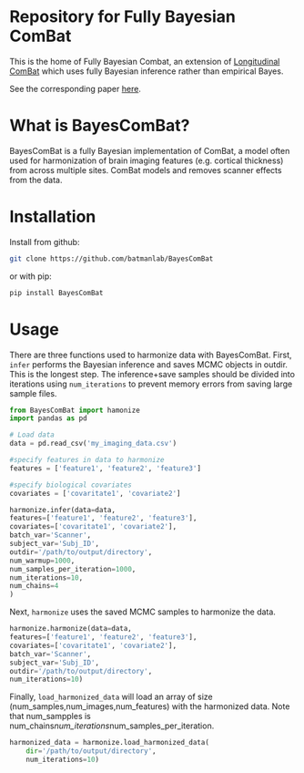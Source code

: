 # Repository for Fully Bayesian ComBat

This is the home of Fully Bayesian Combat, an extension of [Longitudinal ComBat](https://github.com/jcbeer/longCombat) which uses fully Bayesian inference rather than empirical Bayes.

See the corresponding paper [here](https://doi.org/10.1016/j.nicl.2023.103472).

# What is BayesComBat?
BayesComBat is a fully Bayesian implementation of ComBat, a model often used for harmonization of brain imaging features (e.g. cortical thickness) from across multiple sites. ComBat models and removes scanner effects from the data.  


# Installation

Install from github:
```bash
git clone https://github.com/batmanlab/BayesComBat
```
or with pip:
```bash
pip install BayesComBat
```



# Usage

There are three functions used to harmonize data with BayesComBat. First, `infer` performs the Bayesian inference and saves MCMC objects in outdir. This is the longest step. The inference+save samples should be divided into iterations using `num_iterations` to prevent memory errors from saving large sample files.

```python
from BayesComBat import hamonize
import pandas as pd

# Load data
data = pd.read_csv('my_imaging_data.csv')

#specify features in data to harmonize 
features = ['feature1', 'feature2', 'feature3']

#specify biological covariates
covariates = ['covaritate1', 'covariate2']

harmonize.infer(data=data,
features=['feature1', 'feature2', 'feature3'],
covariates=['covaritate1', 'covariate2'],
batch_var='Scanner',
subject_var='Subj_ID',
outdir='/path/to/output/directory',
num_warmup=1000,
num_samples_per_iteration=1000,
num_iterations=10,
num_chains=4
)
```

Next, `harmonize` uses the saved MCMC samples to harmonize the data.

```python 
harmonize.harmonize(data=data,
features=['feature1', 'feature2', 'feature3'],
covariates=['covaritate1', 'covariate2'],
batch_var='Scanner',
subject_var='Subj_ID',
outdir='/path/to/output/directory',
num_iterations=10)
```

Finally, `load_harmonized_data` will load an array of size (num_samples,num_images,num_features) with the harmonized data. Note that num_sampples is num_chains*num_iterations*num_samples_per_iteration.

```python
harmonized_data = harmonize.load_harmonized_data(
    dir='/path/to/output/directory',
    num_iterations=10)
```





